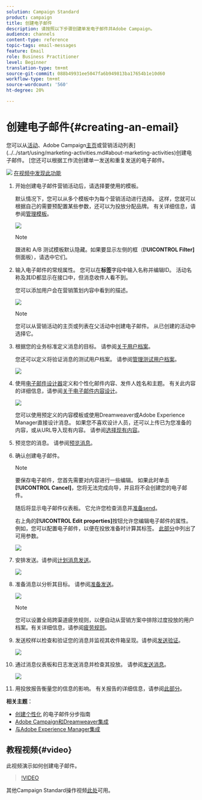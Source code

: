 ```yaml
---
solution: Campaign Standard
product: campaign
title: 创建电子邮件
description: 请按照以下步骤创建单发电子邮件并Adobe Campaign。
audience: channels
content-type: reference
topic-tags: email-messages
feature: Email
role: Business Practitioner
level: Beginner
translation-type: tm+mt
source-git-commit: 088b49931ee5047fa6b949813ba17654b1e10d60
workflow-type: tm+mt
source-wordcount: '560'
ht-degree: 20%

---
```



# 创建电子邮件{#creating-an-email}

您可以从[活动](../../start/using/marketing-activities.md#creating-a-marketing-activity)、Adobe Campaign[主页](../../start/using/interface-description.md#home-page)或营销活动列表](../../start/using/marketing-activities.md#about-marketing-activities)创建电子邮件。 [您还可以根据工作流创建单一发送和重复发送的电子邮件。

![](assets/do-not-localize/how-to-video.png) [在视频中发现此功能](#video)

1. 开始创建电子邮件营销活动后，请选择要使用的模板。

   默认情况下，您可以从多个模板中为每个营销活动进行选择。 这样，您就可以根据自己的需要预配置某些参数，还可以为投放分配品牌。 有关详细信息，请参阅[管理模板](../../start/using/marketing-activity-templates.md)。

   ![](assets/email_creation_1.png)

   >[!NOTE]
   >
   >跟进和 A/B 测试模板默认隐藏。如果要显示左侧的框（**[!UICONTROL Filter]**&#x200B;侧面板），请选中它们。

1. 输入电子邮件的常规属性。 您可以在&#x200B;**标签**&#x200B;字段中输入名称并编辑ID。 活动名称及其ID都显示在接口中，但消息收件人看不到。

   您可以添加用户会在营销策划内容中看到的描述。

   ![](assets/email_creation_2.png)

   >[!NOTE]
   >
   >您可以从营销活动的主页或列表在父活动中创建电子邮件。 从已创建的活动中选择它。

1. 根据您的业务标准定义消息的目标。 请参阅[关于用户档案](../../audiences/using/about-profiles.md)。

   您还可以定义将验证消息的测试用户档案。 请参阅[管理测试用户档案](../../audiences/using/managing-test-profiles.md)。

   ![](assets/email_creation_3.png)

1. 使用[电子邮件设计器](../../designing/using/designing-content-in-adobe-campaign.md)定义和个性化邮件内容、发件人姓名和主题。 有关此内容的详细信息，请参阅[关于电子邮件内容设计](../../designing/using/designing-content-in-adobe-campaign.md)。

   ![](assets/email_creation_4.png)

   您可以使用预定义的内容模板或使用Dreamweaver或Adobe Experience Manager直接设计消息。 如果您不喜欢设计人员，还可以上传已为您准备的内容，或从URL导入现有内容。 请参阅[选择现有内容](../../designing/using/using-existing-content.md)。

1. 预览您的消息。 请参阅[预览消息](../../sending/using/previewing-messages.md)。
1. 确认创建电子邮件。

   >[!NOTE]
   >
   >要保存电子邮件，您首先需要对内容进行一些编辑。 如果此时单击&#x200B;**[!UICONTROL Cancel]**，您将无法完成向导，并且将不会创建您的电子邮件。

   随后将显示电子邮件仪表板。 它允许您检查消息并[准备send](../../sending/using/preparing-the-send.md)。

   右上角的&#x200B;**[!UICONTROL Edit properties]**&#x200B;按钮允许您编辑电子邮件的属性。 例如，您可以配置电子邮件，以便在投放准备时计算其标签。  [此部分](../../administration/using/configuring-email-channel.md#list-of-email-properties)中列出了可用参数。

   ![](assets/delivery_dashboard_2.png)

1. 安排发送。请参阅[计划消息发送](../../sending/using/about-scheduling-messages.md)。

   ![](assets/delivery_planning.png)

1. 准备消息以分析其目标。 请参阅[准备发送](../../sending/using/confirming-the-send.md)。

   ![](assets/preparing_delivery_2.png)

   >[!NOTE]
   >
   >您可以设置全局跨渠道疲劳规则，以便自动从营销方案中排除过度投放的用户档案。有关详细信息，请参阅[疲劳规则](../../sending/using/fatigue-rules.md)。

1. 发送校样以检查和验证您的消息并监视其收件箱呈现。请参阅[发送验证](../../sending/using/sending-proofs.md)。

   ![](assets/bat_select.png)

1. 通过消息仪表板和日志发送消息并检查其投放。 请参阅[发送消息](../../sending/using/confirming-the-send.md)。

   ![](assets/confirm_delivery.png)

1. 用投放报告衡量您的信息的影响。 有关报告的详细信息，请参阅[此部分](../../reporting/using/about-dynamic-reports.md)。

**相关主题**：

* [创建个性化](https://helpx.adobe.com/cn/campaign/kb/acs-get-started-with-emails.html) 的电子邮件分步指南
* [Adobe Campaign和Dreamweaver集成](../../designing/using/using-integrations.md#editing-content-in-dreamweaver)
* [与Adobe Experience Manager集成](../../integrating/using/integrating-with-experience-manager.md)

## 教程视频{#video}

此视频演示如何创建电子邮件。

>[!VIDEO](https://video.tv.adobe.com/v/23721?quality=12)

其他Campaign Standard操作视频[此处](https://experienceleague.adobe.com/docs/campaign-standard-learn/tutorials/overview.html?lang=zh-Hans)可用。
